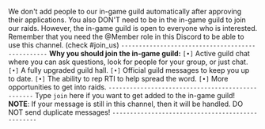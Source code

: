 We don't add people to our in-game guild automatically after approving their applications. You also DON'T need to be in the in-game guild to join our raids. However, the in-game guild is open to everyone who is interested. Remember that you need the @Member role in this Discord to be able to use this channel. (check #join_us)
`-------------------------------------------------`
**Why you should join the in-game guild:**
`[•]` Active guild chat where you can ask questions, look for people for your group, or just chat.
`[•]` A fully upgraded guild hall.
`[•]` Official guild messages to keep you up to date.
`[•]` The ability to rep RTI to help spread the word.
`[•]` More opportunities to get into raids.
`-------------------------------------------------`
Type `join` here if you want to get added to the in-game guild!
**NOTE**: If your message is still in this channel, then it will be handled. DO NOT send duplicate messages!
`-------------------------------------------------`
